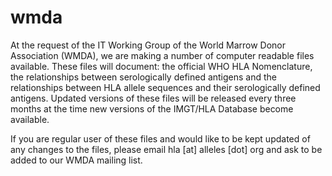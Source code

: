 wmda
====

At the request of the IT Working Group of the World Marrow Donor Association (WMDA), we are making a number of computer readable files available. These files will document: the official WHO HLA Nomenclature, the relationships between serologically defined antigens and the relationships between HLA allele sequences and their serologically defined antigens. Updated versions of these files will be released every three months at the time new versions of the IMGT/HLA Database become available.

If you are regular user of these files and would like to be kept updated of any changes to the files, please email hla [at] alleles [dot] org and ask to be added to our WMDA mailing list.